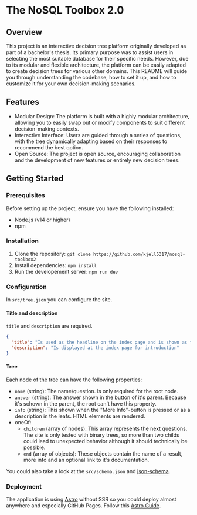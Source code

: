 # The NoSQL Toolbox 2.0

## Overview

This project is an interactive decision tree platform originally developed as part of a bachelor's thesis. Its primary purpose was to assist users in selecting the most suitable database for their specific needs. However, due to its modular and flexible architecture, the platform can be easily adapted to create decision trees for various other domains. This README will guide you through understanding the codebase, how to set it up, and how to customize it for your own decision-making scenarios.

## Features

* Modular Design: The platform is built with a highly modular architecture, allowing you to easily swap out or modify components to suit different decision-making contexts.
* Interactive Interface: Users are guided through a series of questions, with the tree dynamically adapting based on their responses to recommend the best option.
* Open Source: The project is open source, encouraging collaboration and the development of new features or entirely new decision trees.

## Getting Started

### Prerequisites

Before setting up the project, ensure you have the following installed:

* Node.js (v14 or higher)
* npm

### Installation

1. Clone the repository:
   `git clone https://github.com/kjell5317/nosql-toolbox2`
2. Install dependencies:
   `npm install`
3. Run the developement server:
   `npm run dev`

### Configuration

In `src/tree.json` you can configure the site.

#### Title and description

`title` and `description` are required.

```json
{
  "title": "Is used as the headline on the index page and is shown as the HTML title",
  "description": "Is displayed at the index page for intruduction"
}
```

#### Tree

Each node of the tree can have the following properties:

* `name` (string): The name/question. Is only required for the root node.
* `answer` (string): The answer shown in the button of it's parent. Because it's schown in the parent, the root can't have this property.
* `info` (string): This shown when the "More Info"-button is pressed or as a description in the leafs. HTML elements are rendered.
* oneOf:
  * `children` (array of nodes): This array represents the next questions. The site is only tested with binary trees, so more than two childs could lead to unexpected behavior although it should technically be possible.
  * `end` (array of objects): These objects contain the name of a result, more info and an optional link to it's documentation.

You could also take a look at the `src/schema.json` and [json-schema](https://json-schema.org/docs).

### Deployment

The application is using [Astro](https://astro.build) without SSR so you could deploy almost anywhere and especially GitHub Pages.
Follow this [Astro Guide](https://docs.astro.build/en/guides/deploy/).
